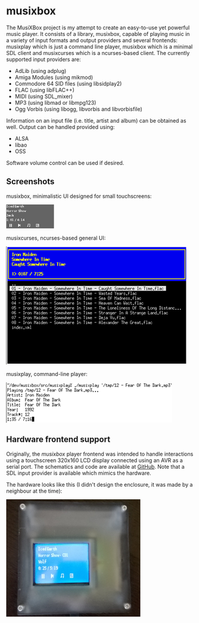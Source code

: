 # musixbox

The MusiXBox project is my attempt to create an easy-to-use yet powerful music player. It consists of a library, musixbox, capable of playing music in a variety of input formats and output providers and several frontends: musixplay which is just a command line player, musixbox which is a minimal SDL client and musixcurses which is a ncurses-based client. The currently supported input providers are:

* AdLib (using adplug)
* Amiga Modules (using mikmod)
* Commodore 64 SID files (using libsidplay2)
* FLAC (using libFLAC++)
* MIDI (using SDL_mixer)
* MP3 (using libmad or libmpg123)
* Ogg Vorbis (using libogg, libvorbis and libvorbisfile)

Information on an input file (i.e. title, artist and album) can be obtained as well. Output can be handled provided using:

 * ALSA
 * libao
 * OSS

Software volume control can be used if desired.

## Screenshots

musixbox, minimalistic UI designed for small touchscreens:

![musixbox](images/musixbox.png)

musixcurses, ncurses-based general UI:

![musixcurses](images/musixcurses.png)

musixplay, command-line player:

![musixplay](images/musixplay.png)

## Hardware frontend support

Originally, the <i>musixbox</i> player frontend was intended to handle interactions using a touchscreen 320x160 LCD display connected using an AVR as a serial port. The schematics and code are available at [GitHub](https://github.com/zhmu/hardware/tree/master/musixbox-ui). Note that a SDL input provider is available which mimics the hardware.

The hardware looks like this (I didn't design the enclosure, it was made by a neighbour at the time):

![Hardware](images/hw.png)
